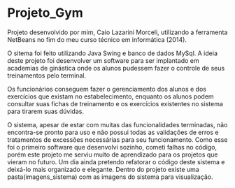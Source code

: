 # Projeto_Gym

Projeto desenvolvido por mim, Caio Lazarini Morceli, utilizando a ferramenta NetBeans no fim do meu curso técnico em informática (2014).

O sitema foi feito utilizando Java Swing e banco de dados MySql. A ideia deste projeto foi desenvolver um software para ser implantado em academias de ginástica onde os alunos pudessem fazer o controle de seus treinamentos pelo terminal.

Os funcionários conseguem fazer o gerenciamento dos alunos e dos exercícios que existam no estabelecimento, enquanto os alunos podem consultar suas fichas de treinamento e os exercícios existentes no sistema para tirarem suas dúvidas.

O sistema, apesar de estar com muitas das funcionalidades terminadas, não encontra-se pronto para uso e não possui todas as validações de erros e tratamentos de excessões necessárias para seu funcionamento. Como esse foi o primeiro software que desenvolvi sozinho, cometi  falhas no código, porém este projeto me serviu muito de aprendizado para os projetos que vieram no futuro. 
Um dia ainda pretendo refatorar o código deste sistema e deixá-lo mais organizado e elegante.
Dentro do projeto existe uma pasta(imagens_sistema) com as imagens do sistema para visualização.
